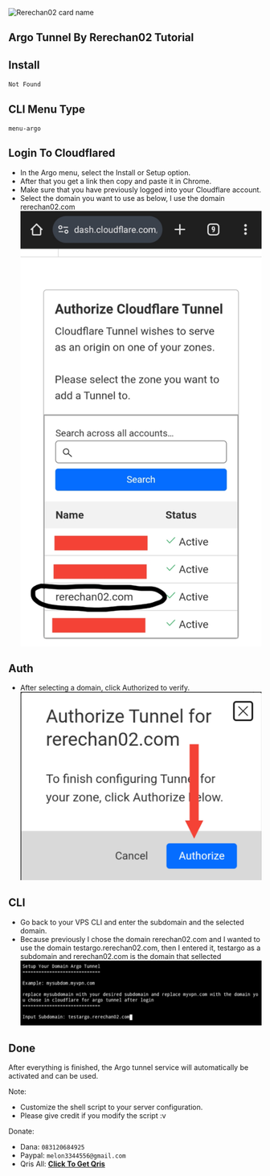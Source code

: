 ![Rerechan02 card name](https://cardivo.vercel.app/api?name=Rerechan%20Store&description=Hi,%20everyone!%20and%20Nice%20to%20meet%20you%20%F0%9F%91%8B&image=https://raw.githubusercontent.com/Rerechan02/simple-xray/main/funny1.jpg?v=4&backgroundColor=%23ecf0f1&telegram=/&github=Rerechan02&pattern=leaf&colorPattern=%23eaeaea)

## Argo Tunnel By Rerechan02 Tutorial


## Install
```
Not Found
```

## CLI Menu Type
```shell
menu-argo
```

## Login To Cloudflared
- In the Argo menu, select the Install or Setup option.
- After that you get a link then copy and paste it in Chrome.
- Make sure that you have previously logged into your Cloudflare account.
- Select the domain you want to use as below, I use the domain rerechan02.com
![select](./select.jpg)

## Auth
- After selecting a domain, click Authorized to verify.
![auth](./auth.jpg)

## CLI
- Go back to your VPS CLI and enter the subdomain and the selected domain.
- Because previously I chose the domain rerechan02.com and I wanted to use the domain testargo.rerechan02.com, then I entered it, testargo as a subdomain and rerechan02.com is the domain that sellected
![cli](./cli.jpg)

## Done
After everything is finished, the Argo tunnel service will automatically be activated and can be used.

Note:
- Customize the shell script to your server configuration.
- Please give credit if you modify the script :v

Donate:
- Dana: `083120684925`
- Paypal: `melon3344556@gmail.com`
- Qris All: [**Click To Get Qris**](https://t.me/fn_project/245)